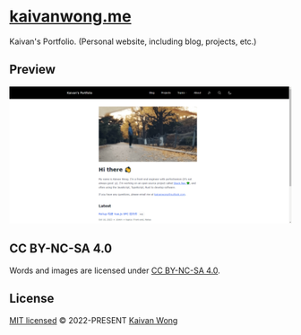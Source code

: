 # [kaivanwong.me](https://kaivanwong.me)

Kaivan's Portfolio. (Personal website, including blog, projects, etc.)

## Preview

![Screenshot](./public/preview.png)

## CC BY-NC-SA 4.0

Words and images are licensed under <a href='https://creativecommons.org/licenses/by-nc-sa/4.0/'>CC BY-NC-SA 4.0</a>.

## License

[MIT licensed](./LICENSE) © 2022-PRESENT [Kaivan Wong](https://github.com/kaivanwong)
